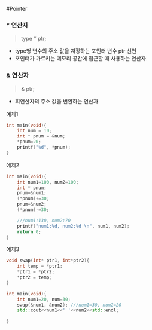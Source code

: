 #Pointer

### * 연산자

> type * ptr;

* type형 변수의 주소 값을 저장하는 포인터 변수 ptr 선언
* 포인터가 가르키는 메모리 공간에 접근할 때 사용하는 연산자

### & 연산자

> & ptr;

* 피연산자의 주소 값을 변환하는 연산자

예제1
```cpp
int main(void){
	int num = 10;
	int * pnum = &num;
	*pnum=20;
	printf("%d", *pnum);
}
```

예제2
```cpp
int main(void){
	int num1=100, num2=100;
	int * pnum;
	pnum=&num1;
	(*pnum)+=30;
	pnum=&num2;
	(*pnum)-=30;

	///num1:130, num2:70
	printf("num1:%d, num2:%d \n", num1, num2);
	return 0;
}
```

예제3
```cpp
void swap(int* ptr1, int*ptr2){
	int temp = *ptr1;
	*ptr1 = *ptr2;
	*ptr2 = temp;
}

int main(void){
	int num1=20, num=30;
	swap(&num1, &num2); ///num1=30, num2=20
	std::cout<<num1<<' '<<num2<<std::endl;
	
}
```
